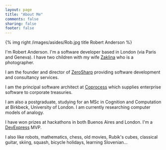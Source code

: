 ```yaml
---
layout: page
title: "About Me"
comments: false
sharing: false
footer: false
---
```

{% img right /images/asides/Rob.jpg title Robert Anderson %}

I'm Robert Anderson.  I'm a software developer based in London (via Paris and Geneva). I have two children with my wife [Zaklina](http://zaklinaanderson.com/) who is a photographer.

I am the founder and director of [ZeroSharp](http://www.zerosharp.com/) providing software development and consultancy services. 

I am the principal software architect at [Coprocess](http://www.coprocess.com/) which supplies enterprise software to corporate treasuries.

I am also a postgraduate, studying for an MSc in Cognition and Computation at Birkbeck, University of London. I am currently researching computer models of analogy.

I have won prizes at hackathons in both Buenos Aires and London. I'm a [DevExpress](https://www.devexpress.com/Home/Community/mvp.xml) MVP.

I also like robots, mathematics, chess, old movies, Rubik's cubes, classical guitar, skiing, squash, bicycle holidays, learning Slovenian...